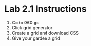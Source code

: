# Lab 2.1 Instructions

1. Go to 960.gs
2. Click grid generator
3. Create a grid and download CSS
4. Give your garden a grid